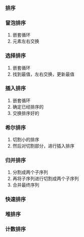 ### 排序

### 冒泡排序

1. 嵌套循环
2. 元素左右交换

### 选择排序

1. 嵌套循环
2. 找到最值，左右交换，更新最值

### 插入排序

1. 嵌套循环
2. 确定已经排序的
3. 交换排序好的

### 希尔排序

1. 切割小的排序
2. 然后对切割部分，进行插入排序

### 归并排序

1. 分割成两个子序列
2. 再将子序列进行切割成两个子序列
3. 合并最终序列

### 快速排序

### 堆排序

### 计数排序
